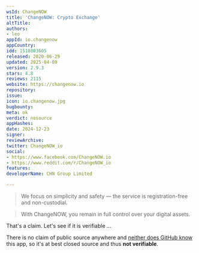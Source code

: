 ```yaml
---
wsId: ChangeNOW
title: 'ChangeNOW: Crypto Exchange'
altTitle: 
authors:
- leo
appId: io.changenow
appCountry: 
idd: 1518003605
released: 2020-06-29
updated: 2025-04-09
version: 2.9.3
stars: 4.8
reviews: 2115
website: https://changenow.io
repository: 
issue: 
icon: io.changenow.jpg
bugbounty: 
meta: ok
verdict: nosource
appHashes: 
date: 2024-12-23
signer: 
reviewArchive: 
twitter: ChangeNOW_io
social:
- https://www.facebook.com/ChangeNOW.io
- https://www.reddit.com/r/ChangeNOW_io
features: 
developerName: CHN Group Limited

---
```


> We focus on simplicity and safety — the service is registration-free and non-custodial.

> With ChangeNOW, you remain in full control over your digital assets.

That's a claim. Let's see if it is verifiable ...

There is no claim of public source anywhere and
[neither does GitHub know](https://github.com/search?q=%22io.changenow.changenow%22)
this app, so it's at best closed source and thus **not verifiable**.
